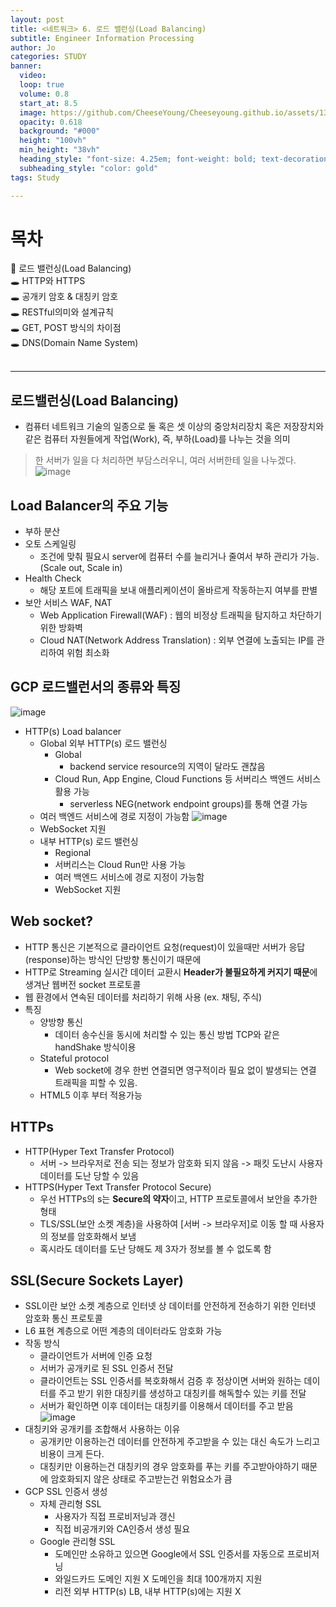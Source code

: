 ```yaml
---
layout: post
title: <네트워크> 6. 로드 밸런싱(Load Balancing)
subtitle: Engineer Information Processing
author: Jo
categories: STUDY
banner:
  video: 
  loop: true
  volume: 0.8
  start_at: 8.5
  image: https://github.com/CheeseYoung/Cheeseyoung.github.io/assets/132384527/3e2c3e92-265b-4073-8daa-cbbb310889e5
  opacity: 0.618
  background: "#000"
  height: "100vh"
  min_height: "38vh"
  heading_style: "font-size: 4.25em; font-weight: bold; text-decoration: underline"
  subheading_style: "color: gold"
tags: Study

---
```


# 목차
📌 로드 밸런싱(Load Balancing) <br>
🕳 HTTP와 HTTPS <br>
🕳 공개키 암호 & 대칭키 암호 <br>
🕳 RESTful의미와 설계규칙 <br>
🕳 GET, POST 방식의 차이점 <br>
🕳 DNS(Domain Name System) <br>
<br>
<hr>


## 로드밸런싱(Load Balancing)
- 컴퓨터 네트워크 기술의 일종으로 둘 혹은 셋 이상의 중앙처리장치 혹은 저장장치와 같은 컴퓨터 자원들에게 작업(Work), 즉, 부하(Load)를 나누는 것을 의미
> 한 서버가 일을 다 처리하면 부담스러우니, 여러 서버한테 일을 나누겠다.
![image](https://github.com/CheeseYoung/Cheeseyoung.github.io/assets/132384527/3e2c3e92-265b-4073-8daa-cbbb310889e5)

## Load Balancer의 주요 기능
- 부하 분산
- 오토 스케일링
  - 조건에 맞춰 필요시 server에 컴퓨터 수를 늘리거나 줄여서 부하 관리가 가능. (Scale out, Scale in)
- Health Check
  - 해당 포트에 트래픽을 보내 애플리케이션이 올바르게 작동하는지 여부를 판별
- 보안 서비스 WAF, NAT
  - Web Application Firewall(WAF) : 웹의 비정상 트래픽을 탐지하고 차단하기 위한 방화벽
  - Cloud NAT(Network Address Translation) : 외부 연결에 노출되는 IP를 관리하여 위험 최소화

## GCP 로드밸런서의 종류와 특징
![image](https://github.com/CheeseYoung/Cheeseyoung.github.io/assets/132384527/668e97f3-1309-4b70-b0bd-12f6a89c28e6)
- HTTP(s) Load balancer
  - Global 외부 HTTP(s) 로드 밸런싱
    - Global
      - backend service resource의 지역이 달라도 괜찮음
    - Cloud Run, App Engine, Cloud Functions 등 서버리스 백엔드 서비스 활용 가능
      - serverless NEG(network endpoint groups)를 통해 연결 가능
  - 여러 백엔드 서비스에 경로 지정이 가능함
    ![image](https://github.com/CheeseYoung/Cheeseyoung.github.io/assets/132384527/eb641846-f8a4-48c4-839c-39a022315222)
  - WebSocket 지원
  - 내부 HTTP(s) 로드 밸런싱
    - Regional
    - 서버리스는 Cloud Run만 사용 가능
    - 여러 백엔드 서비스에 경로 지정이 가능함
    - WebSocket 지원

## Web socket?
- HTTP 통신은 기본적으로 클라이언트 요청(request)이 있을때만 서버가 응답(response)하는 방식인 단방향 통신이기 때문에
- HTTP로 Streaming 실시간 데이터 교환시 <b>Header가 불필요하게 커지기 때문</b>에 생겨난 웹버전 socket 프로토콜
- 웹 환경에서 연속된 데이터를 처리하기 위해 사용 (ex. 채팅, 주식)
- 특징
  - 양방향 통신
    - 데이터 송수신을 동시에 처리할 수 있는 통신 방법 TCP와 같은 handShake 방식이용
  - Stateful protocol
    - Web socket에 경우 한번 연결되면 영구적이라 필요 없이 발생되는 연결 트래픽을 피할 수 있음.
  - HTML5 이후 부터 적용가능

## HTTPs
- HTTP(Hyper Text Transfer Protocol)
  - 서버 -> 브라우저로 전송 되는 정보가 암호화 되지 않음
  -> 패킷 도난시 사용자 데이터를 도난 당할 수 있음
- HTTPS(Hyper Text Transfer Protocol Secure)
  - 우선 HTTPs의 s는 <b>Secure의 약자</b>이고, HTTP 프로토콜에서 보안을 추가한 형태
  - TLS/SSL(보안 소켓 계층)을 사용하여 [서버 -> 브라우저]로 이동 할 때 사용자의 정보를 암호화해서 보냄
  - 혹시라도 데이터를 도난 당해도 제 3자가 정보를 볼 수 없도록 함

## SSL(Secure Sockets Layer)
- SSL이란 보안 소켓 계층으로 인터넷 상 데이터를 안전하게 전송하기 위한 인터넷 암호화 통신 프로토콜
- L6 표현 계층으로 어떤 계층의 데이터라도 암호화 가능
- 작동 방식
  - 클라이언트가 서버에 인증 요청
  - 서버가 공개키로 된 SSL 인증서 전달
  - 클라이언트는 SSL 인증서를 복호화해서 검증 후 정상이면 서버와 원하는 데이터를 주고 받기 위한 대칭키를 생성하고 대칭키를 해독할수 있는 키를 전달
  - 서버가 확인하면 이후 데이터는 대칭키를 이용해서 데이터를 주고 받음
  ![image](https://github.com/CheeseYoung/Cheeseyoung.github.io/assets/132384527/a8b455af-07f0-46f7-b932-d70db89740e2)
- 대칭키와 공개키를 조합해서 사용하는 이유
  - 공개키만 이용하는건 데이터를 안전하게 주고받을 수 있는 대신 속도가 느리고 비용이 크게 든다.
  - 대칭키만 이용하는건 대칭키의 경우 암호화를 푸는 키를 주고받아야하기 때문에 암호화되지 않은 상태로 주고받는건 위험요소가 큼
- GCP SSL 인증서 생성
  - 자체 관리형 SSL
    - 사용자가 직접 프로비저닝과 갱신
    - 직접 비공개키와 CA인증서 생성 필요
  - Google 관리형 SSL
    - 도메인만 소유하고 있으면 Google에서 SSL 인증서를 자동으로 프로비저닝
    - 와일드카드 도메인 지원 X 도메인을 최대 100개까지 지원
    - 리전 외부 HTTP(s) LB, 내부 HTTP(s)에는 지원 X
   






